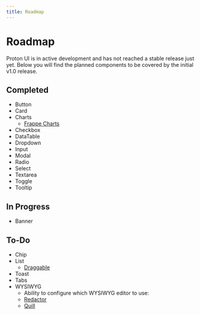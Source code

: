```yaml
---
title: Roadmap
---
```


# Roadmap
Proton UI is in active development and has not reached a stable release just yet. Below you will find the planned components to be covered by the initial v1.0 release.

## Completed
- Button
- Card
- Charts
    - [Frappe Charts](https://frappe.io/charts)
- Checkbox
- DataTable
- Dropdown
- Input
- Modal
- Radio
- Select
- Textarea
- Toggle
- Tooltip

## In Progress
- Banner

## To-Do
- Chip
- List
    - [Draggable](https://shopify.github.io/draggable)
- Toast
- Tabs
- WYSIWYG
    - Ability to configure which WYSIWYG editor to use:
    - [Redactor](https://imperavi.com/redactor)
    - [Quill](https://quilljs.com)